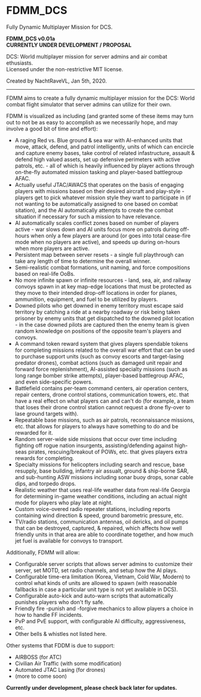 # FDMM_DCS
Fully Dynamic Multiplayer Mission for DCS.

**FDMM_DCS v0.01a**  
**CURRENTLY UNDER DEVELOPMENT / PROPOSAL**

DCS: World multiplayer mission for server admins and air combat ethusiasts.  
Licensed under the non-restrictive MIT license.

Created by NachtRaveVL, Jan 5th, 2020.

------

FDMM aims to create a fully dynamic multiplayer mission for the DCS: World combat flight simulator that server admins can utilize for their own.

FDMM is visualized as including (and granted some of these items may turn out to not be as easy to accomplish as we necessarily hope, and may involve a good bit of time and effort):
- A raging Red vs. Blue ground & sea war with AI-enhanced units that move, attack, defend, and patrol intelligently, units of which can encircle and capture enemy bases, take control of related infastructure, assault & defend high valued assets, set up defensive perimeters with active patrols, etc. - all of which is heavily influenced by player actions through on-the-fly automated mission tasking and player-based battlegroup AFAC.
- Actually useful JTAC/AWACS that operates on the basis of engaging players with missions based on their desired aircraft and play-style - players get to pick whatever mission style they want to participate in (if not wanting to be automatically assigned to one based on combat sitation), and the AI automatically attempts to create the combat situation if necessary for such a mission to have relevance.
- AI automatically scales conflict zones based on number of players active - war slows down and AI units focus more on patrols during off-hours when only a few players are around (or goes into total cease-fire mode when no players are active), and speeds up during on-hours when more players are active.
- Persistent map between server resets - a single full playthrough can take any length of time to determine the overall winner.
- Semi-realistic combat formations, unit naming, and force compositions based on real-life OoBs.
- No more infinite spawn or infinite resources - land, sea, air, and railway convoys spawn in at key map-edge locations that must be protected as they move to their intended drop-off locations in order for planes, ammunition, equipment, and fuel to be utilized by players.
- Downed pilots who get downed in enemy territory must escape said territory by catching a ride at a nearby roadway or risk being taken prisoner by enemy units that get dispatched to the downed pilot location - in the case downed pilots are captured then the enemy team is given random knowledge on positions of the opposite team's players and convoys.
- A command token reward system that gives players spendable tokens for completing missions related to the overall war effort that can be used to purchase support units (such as convoy escorts and target-lasing predator drones), combat actions (such as damaged unit repair and forward force replenishment), AI-assisted specialty missions (such as long range bomber strike attempts), player-based battlegroup AFAC, and even side-specific powers.
- Battlefield contains per-team command centers, air operation centers, repair centers, drone control stations, communication towers, etc. that have a real effect on what players can and can't do (for example, a team that loses their drone control station cannot request a drone fly-over to lase ground targets with).
- Repeatable base missions, such as air patrols, reconnaissance missions, etc. that allows for players to always have something to do and be rewarded for it.
- Random server-wide side missions that occur over time including fighting off rogue nation insurgents, assisting/defending against high-seas pirates, rescuing/breakout of POWs, etc. that gives players extra rewards for completing.
- Specialty missions for helicopters including search and rescue, base resupply, base building, infantry air assualt, ground & ship-borne SAR, and sub-hunting ASW missions including sonar buoy drops, sonar cable dips, and torpedo drops.
- Realistic weather that uses real-life weather data from real-life Georgia for determining in-game weather conditions, including an actual night mode for players who play late at night.
- Custom voice-overed radio repeater stations, including reports containing wind direction & speed, ground barometric pressure, etc.
- TV/radio stations, communication antennas, oil dericks, and oil pumps that can be destroyed, captured, & repaired, which affects how well friendly units in that area are able to coordinate together, and how much jet fuel is available for convoys to transport.

Additionally, FDMM will allow:
- Configurable server scripts that allows server admins to customize their server, set MOTD, set radio channels, and setup how the AI plays.
- Configurable time-era limitation (Korea, Vietnam, Cold War, Modern) to control what kinds of units are allowed to spawn (with reasonable fallbacks in case a particular unit type is not yet available in DCS).
- Configurable auto-kick and auto-warn scripts that automatically punishes players who don't fly safe.
- Friendly fire -punish and -forgive mechanics to allow players a choice in how to handle FF incidents.
- PvP and PvE support, with configurable AI difficulty, aggressiveness, etc.
- Other bells & whistles not listed here.

Other systems that FDDM is due to support:
- AIRBOSS (for ATC)
- Civilian Air Traffic (with some modification)
- Automated JTAC Lasing (for drones)
- (more to come soon)

**Currently under development, please check back later for updates.**
